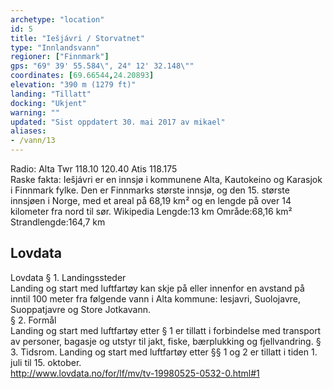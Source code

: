```yaml
---
archetype: "location"
id: 5
title: "Iešjávri / Storvatnet"
type: "Innlandsvann"
regioner: ["Finnmark"]
gps: "69° 39' 55.584\", 24° 12' 32.148\""
coordinates: [69.66544,24.20893]
elevation: "390 m (1279 ft)"
landing: "Tillatt"
docking: "Ukjent"
warning: ""
updated: "Sist oppdatert 30. mai 2017 av mikael"
aliases:
- /vann/13
---
```


Radio: Alta Twr 118.10 120.40 Atis 118.175\
Raske fakta: Iešjávri er en innsjø i kommunene Alta, Kautokeino og Karasjok i Finnmark fylke. Den er Finnmarks største innsjø, og den 15. største innsjøen i Norge, med et areal på 68,19 km² og en lengde på over 14 kilometer fra nord til sør. Wikipedia  Lengde:13 km     Område:68,16 km²    Strandlengde:164,7 km

## Lovdata

Lovdata § 1. Landingssteder\
Landing og start med luftfartøy kan skje på eller innenfor en avstand på inntil 100 meter fra følgende vann i Alta kommune: Iesjavri, Suolojavre, Suoppatjavre og Store Jotkavann.\
§ 2. Formål\
Landing og start med luftfartøy etter § 1 er tillatt i forbindelse med transport av personer, bagasje og utstyr til jakt, fiske, bærplukking og fjellvandring. § 3. Tidsrom. Landing og start med luftfartøy etter §§ 1 og 2 er tillatt i tiden 1. juli til 15. oktober.\
http://www.lovdata.no/for/lf/mv/tv-19980525-0532-0.html#1
